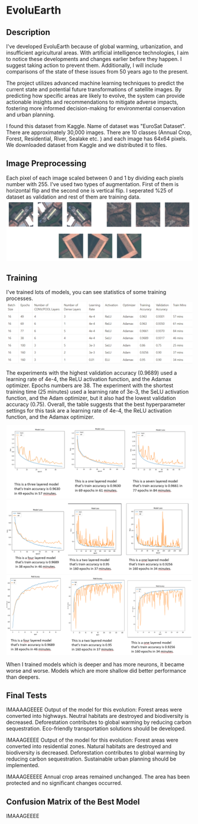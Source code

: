 # EvoluEarth

## Description
I've developed EvoluEarth because of global warming, urbanization, and insufficient agricultural areas. With artificial intelligence technologies, I aim to notice these developments and changes earlier before they happen. I suggest taking action to prevent them. Additionally, I will include comparisons of the state of these issues from 50 years ago to the present.

The project utilizes advanced machine learning techniques to predict the current state and potential future transformations of satellite images. By predicting how specific areas are likely to evolve, the system can provide actionable insights and recommendations to mitigate adverse impacts, fostering more informed decision-making for environmental conservation and urban planning.

I found this dataset from Kaggle. Name of dataset was "EuroSat Dataset". There are approximately 30,000 images. There are 10 classes (Annual Crop, Forest, Residential, River, Sealake etc. ) and each image has 64x64 pixels. We downloaded dataset from Kaggle and we distributed it to files.

## Image Preprocessing
Each pixel of each image scaled between 0 and 1 by dividing each pixels number with 255. I've used two types of augmentation. First of them is horizontal flip and the second one is vertical flip. I seperated %25 of dataset as validation and rest of them are training data.
![image](https://github.com/denizbilgin/EvoluEarth/blob/main/imgs/augmented_images.png)

## Training
I've trained lots of models, you can see statistics of some training processes.
![image](https://github.com/denizbilgin/EvoluEarth/blob/main/imgs/training_statistics.png)

The experiments with the highest validation accuracy (0.9689) used a learning rate of 4e-4, the ReLU activation function, and the Adamax optimizer. Epochs numbers are 38.
The experiment with the shortest training time (25 minutes) used a learning rate of 3e-3, the SeLU activation function, and the Adam optimizer, but it also had the lowest validation accuracy (0.75).
Overall, the table suggests that the best hyperparameter settings for this task are a learning rate of 4e-4, the ReLU activation function, and the Adamax optimizer.

![image](https://github.com/denizbilgin/EvoluEarth/blob/main/imgs/losses.png)
![image](https://github.com/denizbilgin/EvoluEarth/blob/main/imgs/losses2.png)
![image](https://github.com/denizbilgin/EvoluEarth/blob/main/imgs/accuracies.png)

When I trained models which is deeper and has more neurons, it became worse and worse. Models which are more shallow did better performance than deepers.

## Final Tests
IMAAAAGEEEE
Output of the model for this evolution:
Forest areas were converted into highways.
Neutral habitats are destroyed and biodiversity is decreased.
Deforestation contributes to global warming by reducing carbon sequestration.
Eco-friendly transportation solutions should be developed.

IMAAAGEEEE
Output of the model for this evolution:
Forest areas were converted into residential zones.
Natural habitats are destroyed and biodiversity is decreased.
Deforestation contributes to global warming by reducing carbon sequestration.
Sustainable urban planning should be implemented.

IMAAAGEEEEE
Annual crop areas remained unchanged. The area has been protected and no significant changes occurred.

## Confusion Matrix of the Best Model
IMAAAGEEEE
